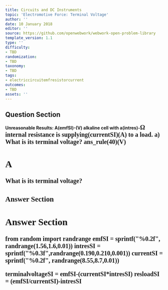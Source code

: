 ```yaml
---
title: Circuits and DC Instruments
topic: 'Electromotive Force: Terminal Voltage'
author: ''
date: 10 January 2018
editor: ''
source: https://github.com/openwebwork/webwork-open-problem-library
template_version: 1.1
type: ''
difficulty:
- TBD
randomization:
- TBD
taxonomy:
- TBD
tags:
- electriccircuitemfresistorcurrent
outcomes:
- TBD
assets: ''
---
```


## Question Section 

<b>
<b>Unreasonable Results:<b> A(emfSI)-(V) alkaline cell with a(intres)-<span style="font-family: 'Times'; font-size: 20px";>&Omega;<span> internal resistance is supplying(currentSI)(A) to a load.
a) What is its terminal voltage?
ans_rule(40)(V)

## A
What is its terminal voltage?
### Answer Section


## Answer Section

from random import randrange
emfSI = sprintf("%0.2f", randrange(1.56,1.6,0.01))
intresSI = sprintf("%0.3f",randrange(0.190,0.210,0.001))
currentSI = sprintf("%0.2f", randrange(8.55,8.7,0.01))

terminalvoltageSI = emfSI-(currentSI*intresSI)
resloadSI = (emfSI/currentSI)-intresSI